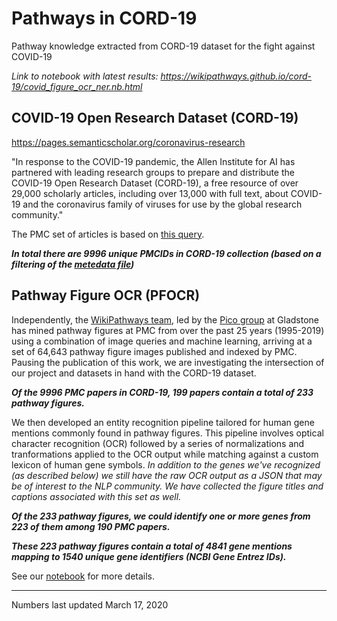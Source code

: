 # Pathways in CORD-19
Pathway knowledge extracted from CORD-19 dataset for the fight against COVID-19

*Link to notebook with latest results: https://wikipathways.github.io/cord-19/covid_figure_ocr_ner.nb.html*

## COVID-19 Open Research Dataset (CORD-19)
https://pages.semanticscholar.org/coronavirus-research

"In response to the COVID-19 pandemic, the Allen Institute for AI has partnered with leading research groups to prepare and distribute the COVID-19 Open Research Dataset (CORD-19), a free resource of over 29,000 scholarly articles, including over 13,000 with full text, about COVID-19 and the coronavirus family of viruses for use by the global research community."

The PMC set of articles is based on [this query](https://www.ncbi.nlm.nih.gov/pmc/?term=%22COVID-19%22+OR+Coronavirus+OR+%22Corona+virus%22+OR+%222019-nCoV%22+OR+%22SARS-CoV%22+OR+%22MERS-CoV%22+OR+%E2%80%9CSevere+Acute+Respiratory+Syndrome%E2%80%9D+OR+%E2%80%9CMiddle+East+Respiratory+Syndrome%E2%80%9D).

***In total there are 9996 unique PMCIDs in CORD-19 collection (based on a filtering of the [metedata file](https://ai2-semanticscholar-cord-19.s3-us-west-2.amazonaws.com/2020-03-13/all_sources_metadata_2020-03-13.csv))***

## Pathway Figure OCR (PFOCR)
Independently, the [WikiPathways team](https://www.wikipathways.org/index.php/WikiPathways:Team), led by the [Pico group](https://profiles.ucsf.edu/alex.pico) at Gladstone has mined pathway figures at PMC from over the past 25 years (1995-2019) using a combination of image queries and machine learning, arriving at a set of 64,643 pathway figure images published and indexed by PMC. Pausing the publication of this work, we are investigating the intersection of our project and datasets in hand with the CORD-19 dataset.

***Of the 9996 PMC papers in CORD-19, 199 papers contain a total of 233 pathway figures.***

We then developed an entity recognition pipeline tailored for human gene mentions commonly found in pathway figures. This pipeline involves optical character recognition (OCR) followed by a series of normalizations and tranformations applied to the OCR output while matching against a custom lexicon of human gene symbols. *In addition to the genes we've recognized (as described below) we still have the raw OCR output as a JSON that may be of interest to the NLP community. We have collected the figure titles and captions associated with this set as well.*

***Of the 233 pathway figures, we could identify one or more genes from 223 of them among 190 PMC papers.***

***These 223 pathway figures contain a total of 4841 gene mentions mapping to 1540 unique gene identifiers (NCBI Gene Entrez IDs).***


See our [notebook](https://wikipathways.github.io/cord-19/covid_figure_ocr_ner.nb.html) for more details.

---
Numbers last updated March 17, 2020
